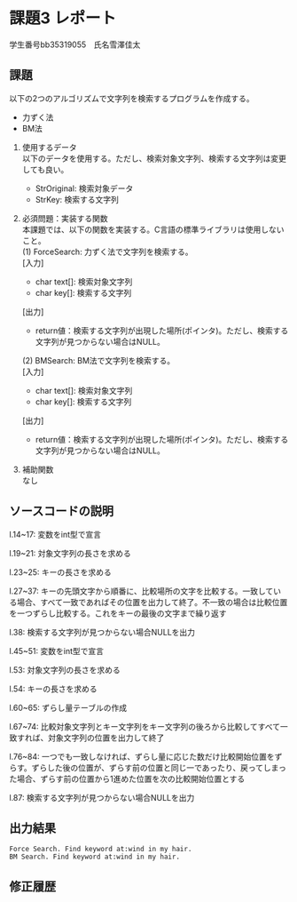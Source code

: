 # 課題3 レポート
学生番号bb35319055　氏名雪澤佳太


## 課題  

以下の2つのアルゴリズムで文字列を検索するプログラムを作成する。  
- 力ずく法
- BM法

1. 使用するデータ  
以下のデータを使用する。ただし、検索対象文字列、検索する文字列は変更しても良い。  
    - StrOriginal: 検索対象データ
    - StrKey: 検索する文字列

2. 必須問題：実装する関数  
本課題では、以下の関数を実装する。C言語の標準ライブラリは使用しないこと。  
    (1) ForceSearch: 力ずく法で文字列を検索する。  
    [入力]  
    - char text[]: 検索対象文字列  
    - char key[]: 検索する文字列  

    [出力]  
    - return値：検索する文字列が出現した場所(ポインタ)。ただし、検索する文字列が見つからない場合はNULL。  

    (2) BMSearch: BM法で文字列を検索する。  
    [入力]  
    - char text[]: 検索対象文字列  
    - char key[]: 検索する文字列  
 
    [出力]  
    - return値：検索する文字列が出現した場所(ポインタ)。ただし、検索する文字列が見つからない場合はNULL。  

3. 補助関数  
なし

## ソースコードの説明

l.14~17: 変数をint型で宣言

l.19~21: 対象文字列の長さを求める

l.23~25: キーの長さを求める

l.27~37: キーの先頭文字から順番に、比較場所の文字を比較する。一致している場合、すべて一致であればその位置を出力して終了。不一致の場合は比較位置を一つずらし比較する。これをキーの最後の文字まで繰り返す

l.38: 検索する文字列が見つからない場合NULLを出力

l.45~51: 変数をint型で宣言

l.53: 対象文字列の長さを求める

l.54: キーの長さを求める

l.60~65: ずらし量テーブルの作成

l.67~74: 比較対象文字列とキー文字列をキー文字列の後ろから比較してすべて一致すれば、対象文字列の位置を出力して終了

l.76~84: 一つでも一致しなければ、ずらし量に応じた数だけ比較開始位置をずらす。ずらした後の位置が、ずらす前の位置と同じ一であったり、戻ってしまった場合、ずらす前の位置から1進めた位置を次の比較開始位置とする

l.87: 検索する文字列が見つからない場合NULLを出力



## 出力結果

```
Force Search. Find keyword at:wind in my hair.
BM Search. Find keyword at:wind in my hair.

```

## 修正履歴

